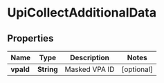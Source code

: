 

# UpiCollectAdditionalData


## Properties

| Name | Type | Description | Notes |
|------------ | ------------- | ------------- | -------------|
|**vpaId** | **String** | Masked VPA ID |  [optional] |



